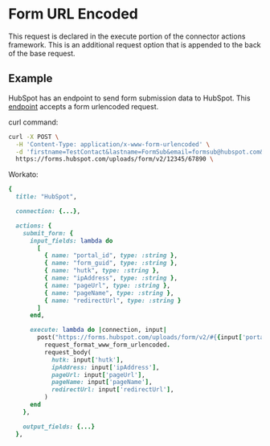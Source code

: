# Form URL Encoded

This request is declared in the execute portion of the connector actions framework. This is an additional request option that is appended to the back of the base request.

## Example
HubSpot has an endpoint to send form submission data to HubSpot. This [endpoint](https://developers.hubspot.com/docs/methods/forms/submit_form) accepts a form urlencoded request.

curl command:
```sh
curl -X POST \
  -H 'Content-Type: application/x-www-form-urlencoded' \
  -d 'firstname=TestContact&lastname=FormSub&email=formsub@hubspot.com&newcustomproperty=testing&hs_context=%7B%22hutk%22%3A%2260c2ccdfe4892f0fa0593940b12c11aa%22%2C%22ipAddress%22%3A%22192.168.1.12%22%2C%22pageUrl%22%3A%22http%3A%2F%2Fdemo.hubapi.com%2Fcontact%2F%22%2C%22pageName%22%3A%22Contact%2BUs%22%2C%22redirectUrl%22%3A%22http%3A%2F%2Fdemo.hubapi.com%2Fthank-you%2F%22%7D'
  https://forms.hubspot.com/uploads/form/v2/12345/67890 \
```

Workato:
```ruby
{
  title: "HubSpot",

  connection: {...},

  actions: {
    submit_form: {
      input_fields: lambda do
        [
          { name: "portal_id", type: :string },
          { name: "form_guid", type: :string },
          { name: "hutk", type: :string },
          { name: "ipAddress", type: :string },
          { name: "pageUrl", type: :string },
          { name: "pageName", type: :string },
          { name: "redirectUrl", type: :string }
        ]
      end,

      execute: lambda do |connection, input|
        post("https://forms.hubspot.com/uploads/form/v2/#{{input['portal_id']}}/#{{input['form_guid']}}").
          request_format_www_form_urlencoded.
          request_body(
            hutk: input['hutk'],
            ipAddress: input['ipAddress'],
            pageUrl: input['pageUrl'],
            pageName: input['pageName'],
            redirectUrl: input['redirectUrl'],
          )
      end
    },

    output_fields: {...}
  },
```
